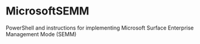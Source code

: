 # MicrosoftSEMM
PowerShell and instructions for implementing Microsoft Surface Enterprise Management Mode (SEMM)
